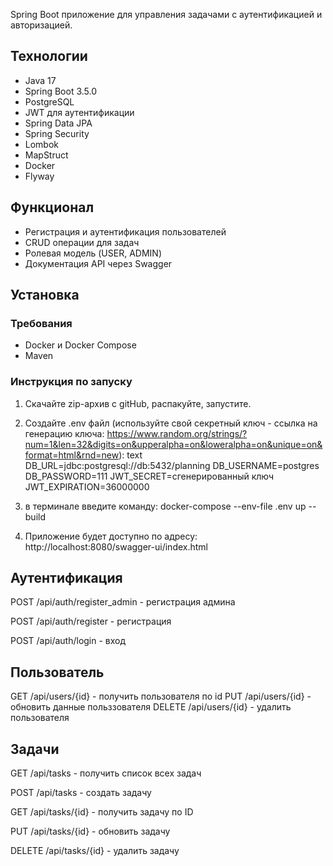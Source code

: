 Spring Boot приложение для управления задачами с аутентификацией и авторизацией.

## Технологии

- Java 17
- Spring Boot 3.5.0
- PostgreSQL
- JWT для аутентификации
- Spring Data JPA
- Spring Security
- Lombok
- MapStruct
- Docker
- Flyway

## Функционал

- Регистрация и аутентификация пользователей
- CRUD операции для задач
- Ролевая модель (USER, ADMIN)
- Документация API через Swagger

## Установка

### Требования

- Docker и Docker Compose
- Maven

### Инструкция по запуску

1. Скачайте zip-архив с gitHub, распакуйте, запустите.
2. Создайте .env файл (используйте свой секретный ключ - ссылка на генерацию ключа: https://www.random.org/strings/?num=1&len=32&digits=on&upperalpha=on&loweralpha=on&unique=on&format=html&rnd=new):
text
   DB_URL=jdbc:postgresql://db:5432/planning
   DB_USERNAME=postgres
   DB_PASSWORD=111
   JWT_SECRET=сгенерированный ключ
   JWT_EXPIRATION=36000000

3. в терминале введите команду: docker-compose --env-file .env up --build 
4. Приложение будет доступно по адресу: http://localhost:8080/swagger-ui/index.html


## Аутентификация
POST /api/auth/register_admin - регистрация админа

POST /api/auth/register - регистрация

POST /api/auth/login - вход

## Пользователь
GET /api/users/{id} - получить пользователя по id
PUT /api/users/{id} - обновить данные польззователя
DELETE /api/users/{id} - удалить пользователя

## Задачи
GET /api/tasks - получить список всех задач

POST /api/tasks - создать задачу

GET /api/tasks/{id} - получить задачу по ID

PUT /api/tasks/{id} - обновить задачу

DELETE /api/tasks/{id} - удалить задачу